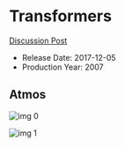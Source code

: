 # Transformers

[Discussion Post](https://www.avsforum.com/threads/bass-eq-for-filtered-movies.2995212/post-56817960)

* Release Date: 2017-12-05
* Production Year: 2007

## Atmos

![img 0](https://i.imgur.com/h3U7OL4.jpg)

![img 1](https://i.imgur.com/17IWx7J.jpg)

